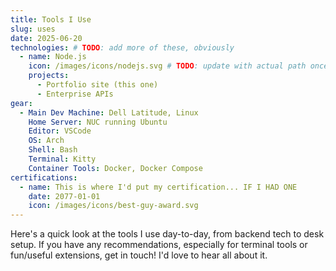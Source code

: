 ```yaml
---
title: Tools I Use
slug: uses
date: 2025-06-20
technologies: # TODO: add more of these, obviously
  - name: Node.js
    icon: /images/icons/nodejs.svg # TODO: update with actual path once icons are around. Under public? Whatever
    projects:
      - Portfolio site (this one)
      - Enterprise APIs
gear:
  - Main Dev Machine: Dell Latitude, Linux
    Home Server: NUC running Ubuntu
    Editor: VSCode
    OS: Arch
    Shell: Bash
    Terminal: Kitty
    Container Tools: Docker, Docker Compose
certifications:
  - name: This is where I'd put my certification... IF I HAD ONE
    date: 2077-01-01
    icon: /images/icons/best-guy-award.svg
---
```


Here's a quick look at the tools I use day-to-day, from backend tech to desk setup. If you have any recommendations, especially for terminal tools or fun/useful extensions, get in touch! I'd love to hear all about it.
